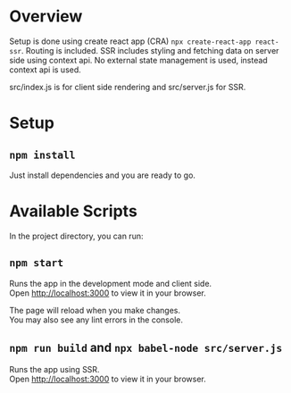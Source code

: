 # Overview

Setup is done using create react app (CRA) `npx create-react-app react-ssr`. Routing is included. SSR includes styling and fetching data on server side using context api. No external state management is used, instead context api is used.

src/index.js is for client side rendering and src/server.js for SSR.

# Setup

## `npm install`

Just install dependencies and you are ready to go.

# Available Scripts

In the project directory, you can run:

## `npm start`

Runs the app in the development mode and client side.\
Open [http://localhost:3000](http://localhost:3000) to view it in your browser.

The page will reload when you make changes.\
You may also see any lint errors in the console.

## `npm run build` and `npx babel-node src/server.js`

Runs the app using SSR.\
Open [http://localhost:3000](http://localhost:3000) to view it in your browser.
